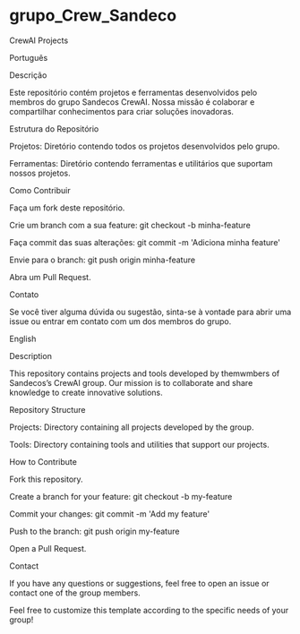 # grupo_Crew_Sandeco

CrewAI Projects

Português

Descrição

Este repositório contém projetos e ferramentas desenvolvidos pelo membros do grupo Sandecos CrewAI. Nossa missão é colaborar e compartilhar conhecimentos para criar soluções inovadoras.

Estrutura do Repositório

Projetos: Diretório contendo todos os projetos desenvolvidos pelo grupo.

Ferramentas: Diretório contendo ferramentas e utilitários que suportam nossos projetos.

Como Contribuir

Faça um fork deste repositório.

Crie um branch com a sua feature: git checkout -b minha-feature

Faça commit das suas alterações: git commit -m 'Adiciona minha feature'

Envie para o branch: git push origin minha-feature

Abra um Pull Request.

Contato

Se você tiver alguma dúvida ou sugestão, sinta-se à vontade para abrir uma issue ou entrar em contato com um dos membros do grupo.

English

Description

This repository contains projects and tools developed by themwmbers of Sandecos’s CrewAI group. Our mission is to collaborate and share knowledge to create innovative solutions.

Repository Structure

Projects: Directory containing all projects developed by the group.

Tools: Directory containing tools and utilities that support our projects.

How to Contribute

Fork this repository.

Create a branch for your feature: git checkout -b my-feature

Commit your changes: git commit -m 'Add my feature'

Push to the branch: git push origin my-feature

Open a Pull Request.

Contact

If you have any questions or suggestions, feel free to open an issue or contact one of the group members.

Feel free to customize this template according to the specific needs of your group!
